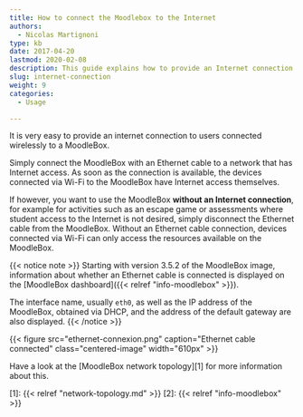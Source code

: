 ```yaml
---
title: How to connect the Moodlebox to the Internet
authors:
  - Nicolas Martignoni
type: kb
date: 2017-04-20
lastmod: 2020-02-08
description: This guide explains how to provide an Internet connection to users connected via Wi-Fi to a MoodleBox.
slug: internet-connection
weight: 9
categories:
  - Usage

---
```

It is very easy to provide an internet connection to users connected wirelessly to a MoodleBox.

Simply connect the MoodleBox with an Ethernet cable to a network that has Internet access. As soon as the connection is available, the devices connected via Wi-Fi to the MoodleBox have Internet access themselves.

If however, you want to use the MoodleBox __without an Internet connection__, for example for activities such as an escape game or assessments where student access to the Internet is not desired, simply disconnect the Ethernet cable from the MoodleBox. Without an Ethernet cable connection, devices connected via Wi-Fi can only access the resources available on the MoodleBox.

{{< notice note >}}
Starting with version 3.5.2 of the MoodleBox image, information about whether an Ethernet cable is connected is displayed on the [MoodleBox dashboard]({{< relref "info-moodlebox" >}}).

The interface name, usually `eth0`, as well as the IP address of the MoodleBox, obtained via DHCP, and the address of the default gateway are also displayed.
{{< /notice >}}

{{< figure src="ethernet-connexion.png" caption="Ethernet cable connected" class="centered-image" width="610px" >}}

Have a look at the [MoodleBox network topology][1] for more information about this.

 [1]: {{< relref "network-topology.md" >}}
 [2]: {{< relref "info-moodlebox" >}}
